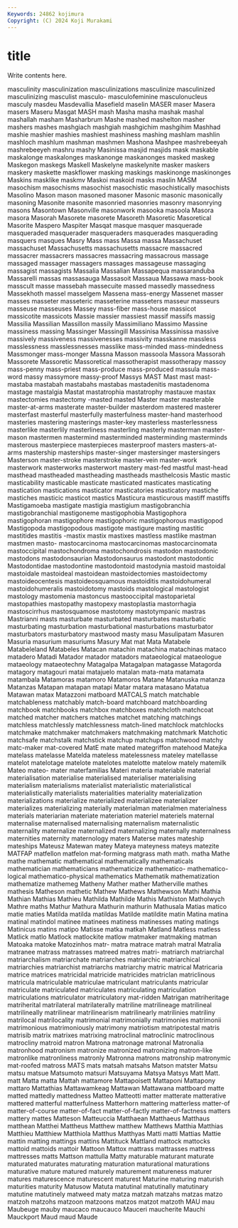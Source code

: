 ```yaml
---
Keywords: 24862 kojimura
Copyright: (C) 2024 Koji Murakami
---
```


# title

Write contents here.



masculinity masculinization masculinizations masculinize masculinized
masculinizing masculist masculo- masculofeminine masculonucleus masculy masdeu Masdevallia Masefield maselin
MASER maser Masera masers Maseru Masgat MASH mash Masha masha
mashak mashal mashallah masham Masharbrum Mashe mashed mashelton masher mashers
mashes mashgiach mashgiah mashgichim mashgihim Mashhad mashie mashier mashies mashiest
mashiness mashing mashlam mashlin mashloch mashlum mashman mashmen Mashona Mashpee
mashrebeeyah mashrebeeyeh mashru mashy Masinissa masjid masjids mask maskable maskalonge
maskalonges maskanonge maskanonges masked maskeg Maskegon maskegs Maskell Maskelyne maskelynite
masker maskers maskery maskette maskflower masking maskings maskinonge maskinonges Maskins
masklike maskmv Maskoi maskoid masks maslin MASM masochism masochisms masochist
masochistic masochistically masochists Masolino Mason mason masoned masoner Masonic masonic
masonically masoning Masonite masonite masonried masonries masonry masonrying masons Masontown
Masonville masonwork masooka masoola Masora masora Masorah Masorete masorete Masoreth
Masoretic Masoretical Masorite Maspero Maspiter Masqat masque masquer masquerade masqueraded
masquerader masqueraders masquerades masquerading masquers masques Masry Mass mass Massa
massa Massachuset massachuset Massachusetts massachusetts massacre massacred massacrer massacrers massacres
massacring massacrous massage massaged massager massagers massages massageuse massaging massagist
massagists Massalia Massalian Massapequa massaranduba Massarelli massas massasauga Massasoit Massaua
Massawa mass-book masscult masse massebah massecuite massed massedly massedness Massekhoth
massel masselgem Massena mass-energy Massenet masser masses masseter masseteric masseterine
masseters masseur masseurs masseuse masseuses Massey mass-fiber mass-house massicot massicotite
massicots Massie massier massiest massif massifs massig Massilia Massilian Massillon
massily Massimiliano Massimo Massine massiness massing Massinger Massingill Massinisa Massinissa
massive massively massiveness massivenesses massivity masskanne massless masslessness masslessnesses masslike
mass-minded mass-mindedness Massmonger mass-monger Massna Masson massoola Massora Massorah Massorete
Massoretic Massoretical massotherapist massotherapy massoy mass-penny mass-priest mass-produce mass-produced massula
mass-word massy massymore massy-proof Massys MAST Mast mast mast- mastaba
mastabah mastabahs mastabas mastadenitis mastadenoma mastage mastalgia Mastat mastatrophia mastatrophy
mastauxe mastax mastectomies mastectomy -masted masted Master master masterable master-at-arms
masterate master-builder masterdom mastered masterer masterfast masterful masterfully masterfulness master-hand
masterhood masteries mastering masterings master-key masterless masterlessness masterlike masterlily masterliness
masterling masterly masterman master-mason mastermen mastermind masterminded masterminding masterminds masterous
masterpiece masterpieces masterproof masters masters-at-arms mastership masterships master-singer mastersinger mastersingers
Masterson master-stroke masterstroke master-vein master-work masterwork masterworks masterwort mastery mast-fed
mastful mast-head masthead mastheaded mastheading mastheads masthelcosis Mastic mastic masticability
masticable masticate masticated masticates masticating mastication mastications masticator masticatories masticatory
mastiche mastiches masticic masticot mastics Masticura masticurous mastiff mastiffs Mastigamoeba
mastigate mastigia mastigium mastigobranchia mastigobranchial mastigoneme mastigophobia Mastigophora mastigophoran mastigophore
mastigophoric mastigophorous mastigopod Mastigopoda mastigopodous mastigote mastigure masting mastitic mastitides
mastitis -mastix mastix mastixes mastless mastlike mastman mastmen masto- mastocarcinoma
mastocarcinomas mastocarcinomata mastoccipital mastochondroma mastochondrosis mastodon mastodonic mastodons mastodonsaurian Mastodonsaurus
mastodont mastodontic Mastodontidae mastodontine mastodontoid mastodynia mastoid mastoidal mastoidale mastoideal
mastoidean mastoidectomies mastoidectomy mastoideocentesis mastoideosquamous mastoiditis mastoidohumeral mastoidohumeralis mastoidotomy mastoids
mastological mastologist mastology mastomenia mastoncus mastooccipital mastoparietal mastopathies mastopathy mastopexy
mastoplastia mastorrhagia mastoscirrhus mastosquamose mastotomy mastotympanic mastras Mastrianni masts masturbate
masturbated masturbates masturbatic masturbating masturbation masturbational masturbations masturbator masturbators masturbatory
mastwood masty masu Masulipatam Masuren Masuria masurium masuriums Masury Mat
mat Mata Matabele Matabeleland Matabeles Matacan matachin matachina matachinas mataco
matadero Matadi Matador matador matadors mataeological mataeologue mataeology mataeotechny Matagalpa
Matagalpan matagasse Matagorda matagory matagouri matai matajuelo matalan mata-mata matamata
matambala Matamoras matamoro Matamoros Matane Matanuska matanza Matanzas Matapan matapan
matapi Matar matara matasano Matatua Matawan matax Matazzoni matboard MATCALS
match matchable matchableness matchably match-board matchboard matchboarding matchbook matchbooks matchbox
matchboxes matchcloth matchcoat matched matcher matchers matches matchet matching matchings
matchless matchlessly matchlessness match-lined matchlock matchlocks matchmake matchmaker matchmakers matchmaking
matchmark Matchotic matchsafe matchstalk matchstick matchup matchups matchwood matchy matc-maker
mat-covered MatE mate mated mategriffon matehood Matejka matelass matelasse Matelda
mateless matelessness mateley matellasse matelot matelotage matelote matelotes matelotte matelow
mately matemilk Mateo mateo- mater materfamilias Materi materia materiable material
materialisation materialise materialised materialiser materialising materialism materialisms materialist materialistic materialistical
materialistically materialists materialities materiality materialization materializations materialize materialized materializee materializer
materializes materializing materially materialman materialmen materialness materials materiarian materiate materiation
materiel materiels maternal maternalise maternalised maternalising maternalism maternalistic maternality maternalize
maternalized maternalizing maternally maternalness maternities maternity maternology maters Materse mates
mateship mateships Mateusz Matewan matey Mateya mateyness mateys matezite MATFAP
matfellon matfelon mat-forming matgrass math math. matha Mathe mathe mathematic
mathematical mathematically mathematicals mathematician mathematicians mathematicize mathematico- mathematico-logical mathematico-physical mathematics
Mathematik mathematization mathematize mathemeg Matheny Mather mather Matherville mathes mathesis
Matheson mathetic Mathew Mathews Mathewson Mathi Mathia Mathian Mathias Mathieu
Mathilda Mathilde Mathis Mathiston Matholwych Mathre maths Mathur Mathura Mathurin
mathurin Mathusala Matias matico matie maties Matilda matilda matildas Matilde
matildite matin Matina matina matinal matindol matinee matinees matiness matinesses
mating matings Matinicus matins matipo Matisse matka matkah Matland Matless
matless Matlick matlo Matlock matlockite matlow matmaker matmaking matman Matoaka
matoke Matozinhos matr- matra matrace matrah matral Matralia matranee matrass
matrasses matreed matres matri- matriarch matriarchal matriarchalism matriarchate matriarches matriarchic
matriarchical matriarchies matriarchist matriarchs matriarchy matric matrical Matricaria matrice matrices
matricidal matricide matricides matriclan matriclinous matricula matriculable matriculae matriculant matriculants
matricular matriculate matriculated matriculates matriculating matriculation matriculations matriculator matriculatory mat-ridden
Matrigan matriheritage matriherital matrilateral matrilaterally matriline matrilineage matrilineal matrilineally matrilinear
matrilinearism matrilinearly matrilinies matriliny matrilocal matrilocality matrimonial matrimonially matrimonies matrimonii
matrimonious matrimoniously matrimony matriotism matripotestal matris matrisib matrix matrixes matrixing
matroclinal matroclinic matroclinous matrocliny matroid matron Matrona matronage matronal Matronalia
matronhood matronism matronize matronized matronizing matron-like matronlike matronliness matronly Matronna
matrons matronship matronymic mat-roofed matross MATS mats matsah matsahs Matson
matster Matsu matsu matsue Matsumoto matsuri Matsuyama Matsya Matsys Matt
Matt. matt Matta matta Mattah mattamore Mattapoisett Mattaponi Mattapony mattaro
Mattathias Mattawamkeag Mattawan Mattawana mattboard matte matted mattedly mattedness Matteo
Matteotti matter matterate matterative mattered matterful matterfulness Matterhorn mattering matterless
matter-of matter-of-course matter-of-fact matter-of-factly matter-of-factness matters mattery mattes Matteson Matteuccia
Matthaean Matthaeus Matthaus matthean Matthei Mattheus Matthew matthew Matthews Matthia
Matthias Matthieu Matthiew Matthiola Matthus Matthyas Matti matti Mattias Mattie
mattin matting mattings mattins Mattituck Mattland mattock mattocks mattoid mattoids
mattoir Mattoon Mattox mattrass mattrasses mattress mattresses matts Mattson mattulla
Matty maturable maturant maturate maturated maturates maturating maturation maturational maturations
maturative mature matured maturely maturement matureness maturer matures maturescence maturescent
maturest Maturine maturing maturish maturities maturity Matusow Matuta matutinal matutinally
matutinary matutine matutinely matweed maty matza matzah matzahs matzas matzo
matzoh matzohs matzoon matzoons matzos matzot matzoth MAU mau Maubeuge
mauby maucaco maucauco Mauceri maucherite Mauchi Mauckport Maud maud Maude
